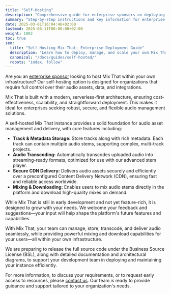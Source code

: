 ```yaml
---
title: "Self-Hosting"
description: "Comprehensive guide for enterprise sponsors on deploying and managing a self-hosted Mix That instance, including benefits, requirements, and support."
summary: "Step-by-step instructions and key information for enterprise sponsors to self-host Mix That, with details on architecture, support, and early access."
date: 2025-03-01T16:04:48+02:00
lastmod: 2025-06-11T00:00:00+02:00
weight: 1002
toc: true
seo:
  title: "Self-Hosting Mix That: Enterprise Deployment Guide"
  description: "Learn how to deploy, manage, and scale your own Mix That instance for your organization, with full support and documentation."
  canonical: "/docs/guides/self-hosted/"
  robots: "index, follow"
---
```


Are you an [enterprise sponsor](/docs/other/sponsor-this-project/) looking to host Mix That within your own infrastructure? Our self-hosting option is designed for organizations that require full control over their audio assets, data, and integrations.

Mix That is built with a modern, serverless-first architecture, ensuring cost-effectiveness, scalability, and straightforward deployment. This makes it ideal for enterprises seeking robust, secure, and flexible audio management solutions.

A self-hosted Mix That instance provides a solid foundation for audio asset management and delivery, with core features including:

- **Track & Metadata Storage:** Store tracks along with rich metadata. Each track can contain multiple audio stems, supporting complex, multi-track projects.
- **Audio Transcoding:** Automatically transcodes uploaded audio into streaming-ready formats, optimized for use with our advanced stem player.
- **Secure CDN Delivery:** Delivers audio assets securely and efficiently over a preconfigured Content Delivery Network (CDN), ensuring fast and reliable access worldwide.
- **Mixing & Downloading:** Enables users to mix audio stems directly in the platform and download high-quality mixes on demand.

While Mix That is still in early development and not yet feature-rich, it is designed to grow with your needs. We welcome your feedback and suggestions—your input will help shape the platform's future features and capabilities.

With Mix That, your team can manage, store, transcode, and deliver audio seamlessly, while providing powerful mixing and download capabilities for your users—all within your own infrastructure.

We are preparing to release the full source code under the Business Source License (BSL), along with detailed documentation and architectural diagrams, to support your development team in deploying and maintaining your instance efficiently.

For more information, to discuss your requirements, or to request early access to resources, please [contact us](/contact). Our team is ready to provide guidance and support tailored to your organization's needs.
